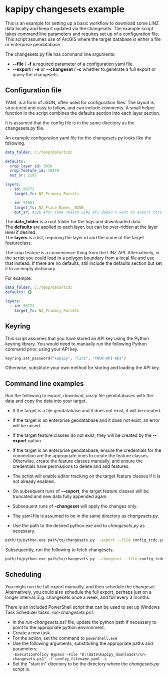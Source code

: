 # kapipy changesets example  

This is an example for setting up a basic workflow to download some LINZ data locally and keep it updated via the changesets. The example script takes command line parameters and requires set up of a configuration file. This script assumes use of ArcGIS where the target database is either a file or enterprise geodatabase.     

The changesets.py file has command line arguments:
- **--file** / **-f**  a required parameter of a configuration yaml file.  
- **--export** / **-e** or **--changeset** / **-c**  whether to generate a full export or query the changesets.  

## Configuration file  

YAML is a form of JSON, often used for configuration files. The layout is structured and easy to follow, and can include comments. A small helper function in the script combines the defaults section into each layer section.  

It is assumed that the config file is in the same directory as the changesets.py file.  

An example configuration yaml file for the changesets.py looks like the following.

```yaml
data_folder: c:/temp/data/tcdc

defaults:  
  crop_layer_id: 3036
  crop_feature_id: 10870
  out_sr: 2193

layers:
  - id: 50772
    target_fc: NZ_Primary_Parcels

  - id: 51681
    target_fc: NZ_Place_Names__NZGB_
    out_sr: 4326 #for some reason LINZ API doesn't want to export this as 2193
```  

The **data_folder** is a root folder for the logs and downloaded data.  
The **defaults** are applied to each layer, but can be over-ridden at the layer level if desired.  
The **layers** is a list, requiring the layer id and the name of the target featureclass.  

The crop feature is a convenience thing from the LINZ API. Alternatively, in the script you could load in a polygon boundary from a local file and use that instead. If there are no defaults, still include the defaults section but set it to an empty dictionary.  

For example:  
```yaml
data_folder: c:/temp/data/tcdc
defaults: {}

layers:
  - id: 50772
    target_fc: NZ_Primary_Parcels
```

## Keyring  

This script assumes that you have stored an API key using the Python keyring library. You would need to manually run the following Python command prior, using your API key.  

```python
keyring.set_password("kapipy", "linz", "YOUR-API-KEY")
```  

Otherwise, substitute your own method for storing and loading the API key.  

## Command line examples  

Run the following to export, download, unzip file geodatabases with the data and copy the data into your target.  

- If the target is a file geodatabase and it does not exist, it will be created.  
- If the target is an enterprise geodatabase and it does not exist, an error will be raised.  
- If the target feature classes do not exist, they will be created by the **--export** option.  
- If the target is an enterprise geodatabase, ensure the credentials for the connection are the appropriate ones to create the feature classes. Otherwise, create the feature classes manually, and ensure the credentials have permissions to delete and add features.  
- The script will enable editor tracking on the target feature classes if it is not already enabled.
- On subsequent runs of **--export**, the target feature classes will be truncated and new data fully appended again.  
- Subsequent runs of **-changeset** will apply the changes only.  

- The yaml file is assumed to be in the same directory as *changesets.py*.  
- Use the path to the desired python.exe and to *changesets.py* as necessary.  

```bash
path/to/python.exe path/to/changesets.py --export --file config_tcdc.yaml
```

Subsequently, run the following to fetch changesets.  

```bash
path/to/python.exe path/to/changesets.py --changeset --file config_tcdc.yaml
```

## Scheduling  

You might run the full export manually, and then schedule the changeset.  
Alternatively, you could also schedule the full export, perhaps just on a longer interval. E.g. changesets once a week, and full every 3 months.  

There is an included PowerShell script that can be used to set up Windows Task Scheduler tasks: *run-changesets.ps1*. 

- In the *run-changesets.ps1* file, update the python path if necessary to point to the appropriate python environment.  
- Create a new task.  
- For the action, set the command to ```powershell.exe```  
- Use the following arguments, substituting the appropriate paths and parameters:  
```-ExecutionPolicy Bypass -File "D:\data\kapipy_downloads\run-changesets.ps1" -f config_filename.yaml -c```  
- Set the "start in" directory to be the directory where the *changesets.py* script is.  

